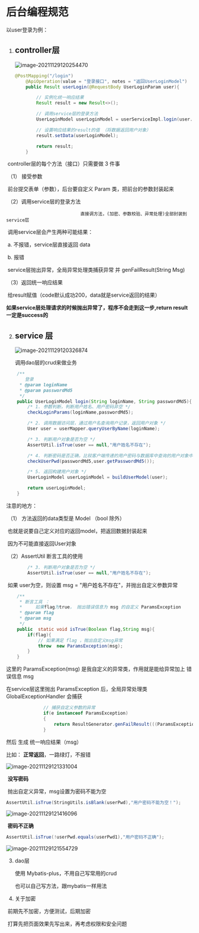 # 													                                                  							后台编程规范

以user登录为例：

1. ## controller层

   ![image-20211129120254470](C:\Users\admin\AppData\Roaming\Typora\typora-user-images\image-20211129120254470.png)

   ```java
   @PostMapping("/login")
       @ApiOperation(value = "登录接口", notes = "返回UserLoginModel")
       public Result userLogin(@RequestBody UserLoginParam user){
   
           // 实例化统一响应结果
           Result result = new Result<>();
   
           // 调用service层的登录方法
           UserLoginModel userLoginModel = userServiceImpl.login(user.getLoginName(),user.getPasswordMd5());
   
           // 设置响应结果的result的值 （将数据返回用户对象）
           result.setData(userLoginModel);
   
           return result;
       }
   ```

​       controller层的每个方法（接口）只需要做 3 件事 

​                        （1） 接受参数

​							      前台提交表单（参数），后台要自定义 Param 类，把前台的参数封装起来

​						（2）调用service层的登录方法

  								直接调方法，(加密、参数校验、异常处理)全部封装到service层

​                                  调用service层会产生两种可能结果：

​	                                         a. 不报错，service层直接返回 data

​								             b. 报错 

​												service层抛出异常，全局异常处理类捕获异常 并 genFailResult(String Msg)

​                          （3）返回统一响应结果

​									给result赋值（code默认成功200，data就是service返回的结果）

​									**如果service层处理请求的时候抛出异常了，程序不会走到这一步,return result 一定是success的**







2. ## service 层

   ![image-20211129120326874](C:\Users\admin\AppData\Roaming\Typora\typora-user-images\image-20211129120326874.png)

   调用dao层的crud来做业务

```java
    /**
       登录
     * @param loginName
     * @param passwordMd5
     */
    public UserLoginModel login(String loginName, String passwordMd5){
        /* 1. 参数判断，判断用户姓名、用户密码非空 */
        checkLoginParams(loginName,passwordMd5);

        /* 2. 调用数据访问层，通过用户名查询用户记录，返回用户对象 */
        User user = userMapper.queryUserByName(loginName);

        /* 3. 判断用户对象是否为空 */
        AssertUtil.isTrue(user == null,"用户姓名不存在");

        /* 4. 判断密码是否正确，比较客户端传递的用户密码与数据库中查询的用户对象中的用户密码 */
        checkUserPwd(passwordMd5,user.getPasswordMd5());

        /* 5. 返回构建用户对象 */
        UserLoginModel userLoginModel = buildUserModel(user);

        return userLoginModel;
    }
```

注意的地方：

​				（1） 方法返回的data类型是 Model （bool 除外）

​							也就是说要自己定义对应的返回model，把返回数据封装起来

​							因为不可能直接返回User对象

​				（2）AssertUtil 断言工具的使用

```java
        /* 3. 判断用户对象是否为空 */
        AssertUtil.isTrue(user == null,"用户姓名不存在");
```

​      如果 user为空，则设置 msg = "用户姓名不存在"，并抛出自定义参数异常

```java
    /**
     * 断言工具 ：
     *     如果flag为true， 抛出错误信息为 msg 的自定义 ParamsException
     * @param flag
     * @param msg
     */
    public  static void isTrue(Boolean flag,String msg){
        if(flag){
            // 如果满足 flag ，抛出自定义msg异常
            throw  new ParamsException(msg);
        }
    }
```

这里的 ParamsException(msg) 是我自定义的异常类，作用就是能给异常加上 错误信息 msg

在service层这里抛出   ParamsException 后，全局异常处理类 GlobalExceptionHandler 会捕获

```java
              // 捕获自定义参数的异常
              if(e instanceof ParamsException)
              {
                  return ResultGenerator.genFailResult(((ParamsException) e).getMsg());
              }
```

然后 生成 统一响应结果（msg）

比如：                      **正常返回**，一路绿灯，不报错

![image-20211129121331004](C:\Users\admin\AppData\Roaming\Typora\typora-user-images\image-20211129121331004.png)

​									**没写密码**

​									抛出自定义异常，msg设置为密码不能为空

```java
AssertUtil.isTrue(StringUtils.isBlank(userPwd),"用户密码不能为空！");
```

![image-20211129121416096](C:\Users\admin\AppData\Roaming\Typora\typora-user-images\image-20211129121416096.png)

​									**密码不正确**

```java
AssertUtil.isTrue(!userPwd.equals(userPwd1),"用户密码不正确");
```

![image-20211129121554729](C:\Users\admin\AppData\Roaming\Typora\typora-user-images\image-20211129121554729.png)

3. dao层

   使用 Mybatis-plus，不用自己写常用的crud

   也可以自己写方法，跟mybatis一样用法

   

4. 关于加密

​      前期先不加密，方便测试，后期加密

​	  打算先把页面效果先写出来，再考虑权限和安全问题

​		